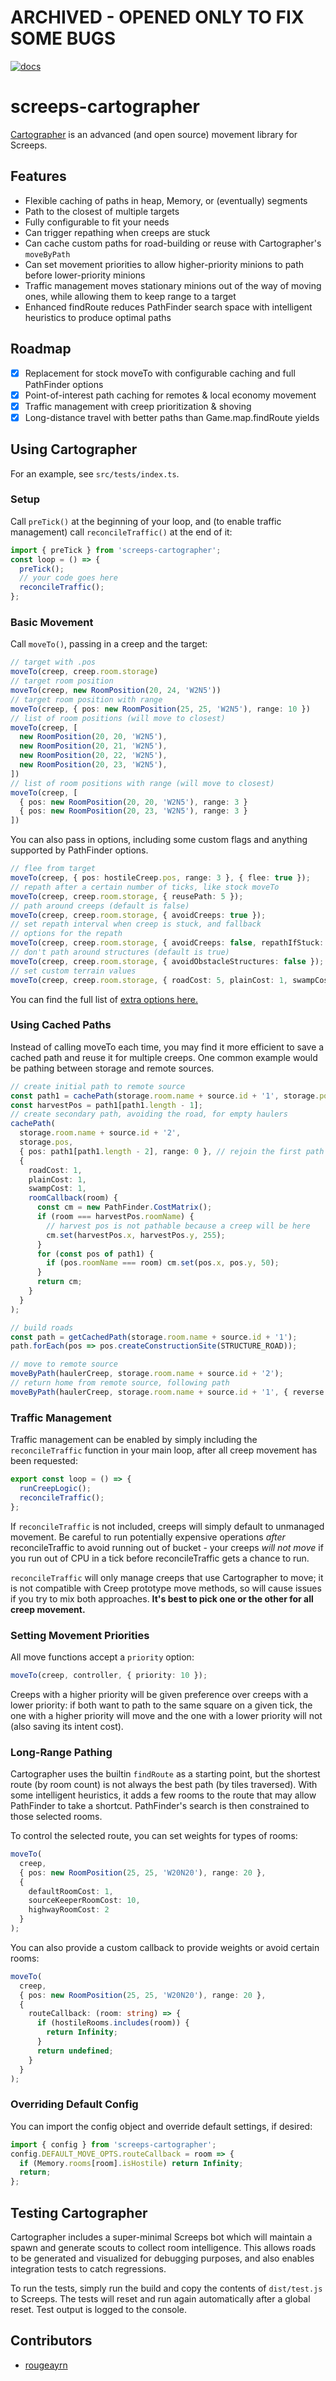# ARCHIVED - OPENED ONLY TO FIX SOME BUGS

[![docs](https://img.shields.io/badge/API-Docs-green)](https://glitchassassin.github.io/screeps-cartographer/)

# screeps-cartographer

[Cartographer](https://github.com/glitchassassin/screeps-cartographer/) is an advanced (and open source) movement library for Screeps.

## Features

- Flexible caching of paths in heap, Memory, or (eventually) segments
- Path to the closest of multiple targets
- Fully configurable to fit your needs
- Can trigger repathing when creeps are stuck
- Can cache custom paths for road-building or reuse with Cartographer's `moveByPath`
- Can set movement priorities to allow higher-priority minions to path before lower-priority minions
- Traffic management moves stationary minions out of the way of moving ones, while allowing them to keep range to a target
- Enhanced findRoute reduces PathFinder search space with intelligent heuristics to produce optimal paths

## Roadmap

- [x] Replacement for stock moveTo with configurable caching and full PathFinder options
- [x] Point-of-interest path caching for remotes & local economy movement
- [x] Traffic management with creep prioritization & shoving
- [x] Long-distance travel with better paths than Game.map.findRoute yields

## Using Cartographer

For an example, see `src/tests/index.ts`.

### Setup

Call `preTick()` at the beginning of your loop, and (to enable traffic management) call `reconcileTraffic()` at the end of it:

```ts
import { preTick } from 'screeps-cartographer';
const loop = () => {
  preTick();
  // your code goes here
  reconcileTraffic();
};
```

### Basic Movement

Call `moveTo()`, passing in a creep and the target:

```ts
// target with .pos
moveTo(creep, creep.room.storage)
// target room position
moveTo(creep, new RoomPosition(20, 24, 'W2N5'))
// target room position with range
moveTo(creep, { pos: new RoomPosition(25, 25, 'W2N5'), range: 10 })
// list of room positions (will move to closest)
moveTo(creep, [
  new RoomPosition(20, 20, 'W2N5'),
  new RoomPosition(20, 21, 'W2N5'),
  new RoomPosition(20, 22, 'W2N5'),
  new RoomPosition(20, 23, 'W2N5'),
])
// list of room positions with range (will move to closest)
moveTo(creep, [
  { pos: new RoomPosition(20, 20, 'W2N5'), range: 3 }
  { pos: new RoomPosition(20, 23, 'W2N5'), range: 3 }
])
```

You can also pass in options, including some custom flags and anything supported by PathFinder options.

```ts
// flee from target
moveTo(creep, { pos: hostileCreep.pos, range: 3 }, { flee: true });
// repath after a certain number of ticks, like stock moveTo
moveTo(creep, creep.room.storage, { reusePath: 5 });
// path around creeps (default is false)
moveTo(creep, creep.room.storage, { avoidCreeps: true });
// set repath interval when creep is stuck, and fallback
// options for the repath
moveTo(creep, creep.room.storage, { avoidCreeps: false, repathIfStuck: 5 }, { avoidCreeps: true });
// don't path around structures (default is true)
moveTo(creep, creep.room.storage, { avoidObstacleStructures: false });
// set custom terrain values
moveTo(creep, creep.room.storage, { roadCost: 5, plainCost: 1, swampCost: 1 });
```

You can find the full list of [extra options here.](https://glitchassassin.github.io/screeps-cartographer/interfaces/MoveOpts.html)

### Using Cached Paths

Instead of calling moveTo each time, you may find it more efficient to save a cached path and reuse it for multiple creeps. One common example would be pathing between storage and remote sources.

```ts
// create initial path to remote source
const path1 = cachePath(storage.room.name + source.id + '1', storage.pos, { pos: source.pos, range: 1 });
const harvestPos = path1[path1.length - 1];
// create secondary path, avoiding the road, for empty haulers
cachePath(
  storage.room.name + source.id + '2',
  storage.pos,
  { pos: path1[path1.length - 2], range: 0 }, // rejoin the first path just before the harvester
  {
    roadCost: 1,
    plainCost: 1,
    swampCost: 1,
    roomCallback(room) {
      const cm = new PathFinder.CostMatrix();
      if (room === harvestPos.roomName) {
        // harvest pos is not pathable because a creep will be here
        cm.set(harvestPos.x, harvestPos.y, 255);
      }
      for (const pos of path1) {
        if (pos.roomName === room) cm.set(pos.x, pos.y, 50);
      }
      return cm;
    }
  }
);

// build roads
const path = getCachedPath(storage.room.name + source.id + '1');
path.forEach(pos => pos.createConstructionSite(STRUCTURE_ROAD));

// move to remote source
moveByPath(haulerCreep, storage.room.name + source.id + '2');
// return home from remote source, following path
moveByPath(haulerCreep, storage.room.name + source.id + '1', { reverse: true });
```

### Traffic Management

Traffic management can be enabled by simply including the `reconcileTraffic` function in your main loop, after all creep movement has been requested:

```ts
export const loop = () => {
  runCreepLogic();
  reconcileTraffic();
};
```

If `reconcileTraffic` is not included, creeps will simply default to unmanaged movement. Be careful to run potentially expensive operations _after_ reconcileTraffic to avoid running out of bucket - your creeps _will not move_ if you run out of CPU in a tick before reconcileTraffic gets a chance to run.

`reconcileTraffic` will only manage creeps that use Cartographer to move; it is not compatible with Creep prototype move methods, so will cause issues if you try to mix both approaches. **It's best to pick one or the other for all creep movement.**

### Setting Movement Priorities

All move functions accept a `priority` option:

```ts
moveTo(creep, controller, { priority: 10 });
```

Creeps with a higher priority will be given preference over creeps with a lower priority: if both want to path to the same square on a given tick, the one with a higher priority will move and the one with a lower priority will not (also saving its intent cost).

### Long-Range Pathing

Cartographer uses the builtin `findRoute` as a starting point, but the shortest route (by room count) is not always the best path (by tiles traversed). With some intelligent heuristics, it adds a few rooms to the route that may allow PathFinder to take a shortcut. PathFinder's search is then constrained to those selected rooms.

To control the selected route, you can set weights for types of rooms:

```ts
moveTo(
  creep,
  { pos: new RoomPosition(25, 25, 'W20N20'), range: 20 },
  {
    defaultRoomCost: 1,
    sourceKeeperRoomCost: 10,
    highwayRoomCost: 2
  }
);
```

You can also provide a custom callback to provide weights or avoid certain rooms:

```ts
moveTo(
  creep,
  { pos: new RoomPosition(25, 25, 'W20N20'), range: 20 },
  {
    routeCallback: (room: string) => {
      if (hostileRooms.includes(room)) {
        return Infinity;
      }
      return undefined;
    }
  }
);
```

### Overriding Default Config

You can import the config object and override default settings, if desired:

```ts
import { config } from 'screeps-cartographer';
config.DEFAULT_MOVE_OPTS.routeCallback = room => {
  if (Memory.rooms[room].isHostile) return Infinity;
  return;
};
```

## Testing Cartographer

Cartographer includes a super-minimal Screeps bot which will maintain a spawn and generate scouts to collect room intelligence. This allows roads to be generated and visualized for debugging purposes, and also enables integration tests to catch regressions.

To run the tests, simply run the build and copy the contents of `dist/test.js` to Screeps. The tests will reset and run again automatically after a global reset. Test output is logged to the console.

## Contributors

- [rougeayrn](https://github.com/rougeayrn)
